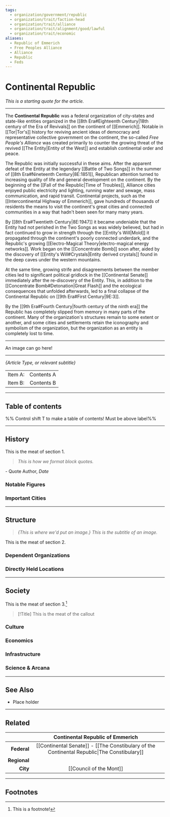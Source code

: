 ```yaml
---
tags:
  - organization/government/republic
  - organization/trait/faction-head
  - organization/trait/alliance
  - organization/trait/alignment/good/lawful
  - organization/trait/economic
aliases:
  - Republic of Emmerich
  - Free Peoples Alliance
  - Alliance
  - Republic
  - Feds
---
```

# Continental Republic
*This is a starting quote for the article.*
___

The **Continental Republic** was a federal organization of city-states and state-like entities organized in the [[8th Era#Eighteenth Century|18th century of the Era of Revivals]] on the continent of [[Emmerich]]. Notable in [[Tor|Tor's]] history for reviving ancient ideas of democracy and representative collective government on the continent, the so-called *Free People's Alliance* was created primarily to counter the growing threat of the revived [[The Entity|Entity of the West]] and establish continental order and peace.

The Republic was initially successful in these aims. After the apparent defeat of the Entity at the legendary [[Battle of Two Songs]] in the summer of [[8th Era#Nineteenth Century|8E:1851]], Republican attention turned to increasing quality of life and general development on the continent. By the beginning of the [[Fall of the Republic|Time of Troubles]], Alliance cities enjoyed public electricity and lighting, running water and sewage, mass communication, and rapid transit. Continental projects, such as the [[Intercontinental Highway of Emmerich]], gave hundreds of thousands of residents the means to visit the continent's great cities and connected communities in a way that hadn't been seen for many many years.

By [[8th Era#Twentieth Century|8E:1947]] it became undeniable that the Entity had not perished in the Two Songs as was widely believed, but had in fact continued to grow in strength through the [[Entity's Will|Mold]] it propagated through the continent's poorly connected underdark, and the Republic's growing [[Electro-Magical Theory|electro-magical energy networks]]. Work began on the [[Concentrate Bomb]] soon after, aided by the discovery of [[Entity's Will#Crystals|Entity derived crystals]] found in the deep caves under the western mountains.

At the same time, growing strife and disagreements between the member cities led to significant political gridlock in the [[Continental Senate]] immediately after the re-discovery of the Entity. This, in addition to the [[Concentrate Bomb#Detonation|Great Flash]] and the ecological consequences that unfolded afterwards, led to a final collapse of the Continental Republic on [[9th Era#First Century|9E:3]].

By the [[9th Era#Fourth Century|fourth century of the ninth era]] the Republic has completely slipped from memory in many parts of the continent. Many of the organization's structures remain to some extent or another, and some cities and settlements retain the iconography and symbolism of the organization, but the organization as an entity is completely lost to time.

___

An image can go here!

___

*{Article Type, or relevant subtitle}*

| | |
|:------|------:|
|Item A: | Contents A|
|Item B: | Contents B|

___

## Table of contents

%% Control shift T to make a table of contents! Must be above label%%

___

## History
This is the meat of section 1.
> *This is how we format block quotes.*

\- Quote Author, *Date*

### Notable Figures

### Important Cities

___

## Structure
> *{This is where we'd put an image.}*
> *This is the subtitle of an image.*

This is the meat of section 2.

### Dependent Organizations

### Directly Held Locations

___

## Society
This is the meat of section 3.[^1]
> [!Title]
> This is the meat of the callout

### Culture

### Economics


### Infrastructure


### Science & Arcana


___

## See Also
 - Place holder

___

## Related

| |Continental Republic of Emmerich| |
|-:|:-:|:-|
| **Federal**|[[Continental Senate]] - [[The Constibulary of the Continental Republic\|The Constibulary]]| |
| **Regional**| | |
| **City**|[[Council of the Mont]]| |

___

## Footnotes

[^1]: This is a footnote!